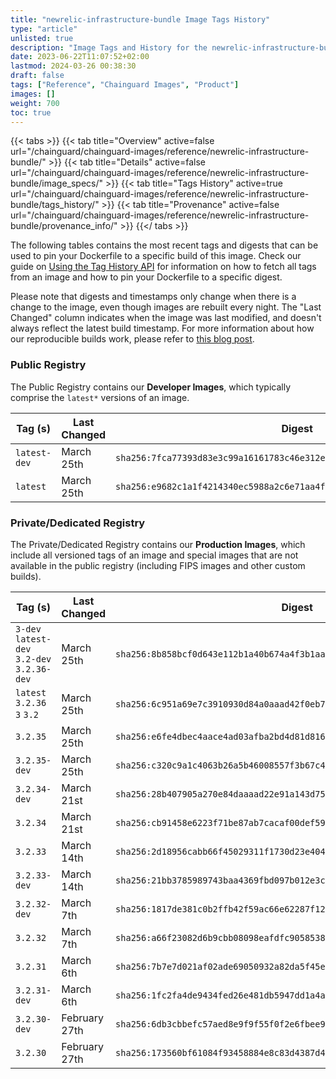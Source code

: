 ```yaml
---
title: "newrelic-infrastructure-bundle Image Tags History"
type: "article"
unlisted: true
description: "Image Tags and History for the newrelic-infrastructure-bundle Chainguard Image"
date: 2023-06-22T11:07:52+02:00
lastmod: 2024-03-26 00:38:30
draft: false
tags: ["Reference", "Chainguard Images", "Product"]
images: []
weight: 700
toc: true
---
```


{{< tabs >}}
{{< tab title="Overview" active=false url="/chainguard/chainguard-images/reference/newrelic-infrastructure-bundle/" >}}
{{< tab title="Details" active=false url="/chainguard/chainguard-images/reference/newrelic-infrastructure-bundle/image_specs/" >}}
{{< tab title="Tags History" active=true url="/chainguard/chainguard-images/reference/newrelic-infrastructure-bundle/tags_history/" >}}
{{< tab title="Provenance" active=false url="/chainguard/chainguard-images/reference/newrelic-infrastructure-bundle/provenance_info/" >}}
{{</ tabs >}}

The following tables contains the most recent tags and digests that can be used to pin your Dockerfile to a specific build of this image. Check our guide on [Using the Tag History API](/chainguard/chainguard-images/using-the-tag-history-api/) for information on how to fetch all tags from an image and how to pin your Dockerfile to a specific digest.

Please note that digests and timestamps only change when there is a change to the image, even though images are rebuilt every night. The "Last Changed" column indicates when the image was last modified, and doesn't always reflect the latest build timestamp. For more information about how our reproducible builds work, please refer to [this blog post](https://www.chainguard.dev/unchained/reproducing-chainguards-reproducible-image-builds).

### Public Registry
The Public Registry contains our **Developer Images**, which typically comprise the `latest*` versions of an image.

| Tag (s)       | Last Changed | Digest                                                                    |
|---------------|--------------|---------------------------------------------------------------------------|
|  `latest-dev` | March 25th   | `sha256:7fca77393d83e3c99a16161783c46e312e85543275892b6d8064a341b2f1f059` |
|  `latest`     | March 25th   | `sha256:e9682c1a1f4214340ec5988a2c6e71aa4f79f180878e88ce8b58fc9eaf27d710` |


### Private/Dedicated Registry
The Private/Dedicated Registry contains our **Production Images**, which include all versioned tags of an image and special images that are not available in the public registry (including FIPS images and other custom builds).

| Tag (s)                                      | Last Changed  | Digest                                                                    |
|----------------------------------------------|---------------|---------------------------------------------------------------------------|
|  `3-dev` `latest-dev` `3.2-dev` `3.2.36-dev` | March 25th    | `sha256:8b858bcf0d643e112b1a40b674a4f3b1aa4424602b4d9cca0ae1889ff630d691` |
|  `latest` `3.2.36` `3` `3.2`                 | March 25th    | `sha256:6c951a69e7c3910930d84a0aaad42f0eb77a5b3adb721ad48807b1375a4efd56` |
|  `3.2.35`                                    | March 25th    | `sha256:e6fe4dbec4aace4ad03afba2bd4d81d816eb2551a9802c533849c9286532bdf7` |
|  `3.2.35-dev`                                | March 25th    | `sha256:c320c9a1c4063b26a5b46008557f3b67c461044bf8196974af3072a3f22c9305` |
|  `3.2.34-dev`                                | March 21st    | `sha256:28b407905a270e84daaaad22e91a143d753505c65d389f3dd814f9363da9ea57` |
|  `3.2.34`                                    | March 21st    | `sha256:cb91458e6223f71be87ab7cacaf00def599722e8db4c7e5bb2ce4d03e2900ffd` |
|  `3.2.33`                                    | March 14th    | `sha256:2d18956cabb66f45029311f1730d23e404df8617d5697057d1263e2d3d1dba39` |
|  `3.2.33-dev`                                | March 14th    | `sha256:21bb3785989743baa4369fbd097b012e3c1539951ef937ba52b4fcb5f4c566a3` |
|  `3.2.32-dev`                                | March 7th     | `sha256:1817de381c0b2ffb42f59ac66e62287f1208b1c0db59df4d38f6e8320c93cb5a` |
|  `3.2.32`                                    | March 7th     | `sha256:a66f23082d6b9cbb08098eafdfc9058538b1944697db6cfe5c1e39d7d2d51ac0` |
|  `3.2.31`                                    | March 6th     | `sha256:7b7e7d021af02ade69050932a82da5f45ec4b7694894b52dc4ad4dcadc80b24c` |
|  `3.2.31-dev`                                | March 6th     | `sha256:1fc2fa4de9434fed26e481db5947dd1a4a80bb594272e308d0e40ef32f90b1b2` |
|  `3.2.30-dev`                                | February 27th | `sha256:6db3cbbefc57aed8e9f9f55f0f2e6fbee9ab6e29ec995aad64edc8937e19b2d6` |
|  `3.2.30`                                    | February 27th | `sha256:173560bf61084f93458884e8c83d4387d4e1b39f4a646046e74db66f634d4a04` |


